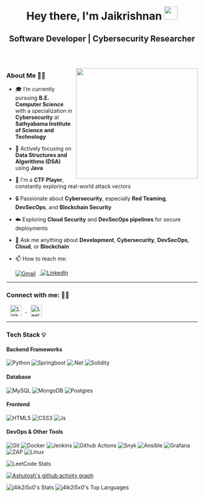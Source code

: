 <h1 align="center">Hey there, I'm Jaikrishnan <img src="https://media.giphy.com/media/hvRJCLFzcasrR4ia7z/giphy.gif" width="35"></h1>  
<h2 align="center">Software Developer | Cybersecurity Researcher </h2>  

&nbsp;  
&nbsp;  
<div>
  
<img align="right" width="320" height="290" src="https://user-images.githubusercontent.com/74038190/212749695-a6817c5a-a794-462b-afca-1b5ce7dd5e63.gif">
</div>

### About Me 🙋‍♂️

- 🎓 I’m currently pursuing **B.E. Computer Science** with a specialization in **Cybersecurity** at **Sathyabama Institute of Science and Technology**

- 🌱 Actively focusing on **Data Structures and Algorithms (DSA)** using **Java**

- 🐞 I'm a **CTF Player**, constantly exploring real-world attack vectors

- 🔒 Passionate about **Cybersecurity**, especially **Red Teaming**, **DevSecOps**, and **Blockchain Security**

- ☁️ Exploring **Cloud Security** and **DevSecOps pipelines** for secure deployments

- 💭 Ask me anything about **Development**, **Cybersecurity**, **DevSecOps**, **Cloud**, or **Blockchain**


- 📫 How to reach me: 
    <p>
      <a href="mailto:jaikris24@gmail.com">
        <img src="https://img.shields.io/badge/Gmail-D14836?style=for-the-badge&logo=gmail&logoColor=white" alt="Gmail" style="vertical-align: middle; margin-right: 10px;" /> </a>   <a href="https://www.linkedin.com/in/jai-kriz/"> <img src="https://img.shields.io/badge/LinkedIn-0077B5?style=for-the-badge&logo=linkedin&logoColor=white" alt="LinkedIn" /> </a>
    </p>

---


<h3 align="left">Connect with me: 👨‍💻</h3>
<p align="left">
  <a href="https://www.linkedin.com/in/jai-kriz/" target="_blank">
    <img align="center" src="https://raw.githubusercontent.com/rahuldkjain/github-profile-readme-generator/master/src/images/icons/Social/linked-in-alt.svg" alt="LinkedIn - Jaikrishnan J" height="30" width="30" hspace="10" />
  </a>
  <a href="https://leetcode.com/jaikris24/" target="_blank">
    <img align="center" src="https://raw.githubusercontent.com/rahuldkjain/github-profile-readme-generator/master/src/images/icons/Social/leet-code.svg" alt="Leetcode - Jaikrishnan J" height="30" width="30" hspace="10" />
  </a>
 
</p>

---

### Tech Stack 💡

#### Backend Frameworks
![Python](https://img.shields.io/badge/Flask-3BABC3.svg?style=for-the-badge&logo=Flask&logoColor=white)
![Springboot](https://img.shields.io/badge/Spring%20Boot-6DB33F.svg?style=for-the-badge&logo=Spring-Boot&logoColor=white)
![.Net](https://img.shields.io/badge/.NET-512BD4.svg?style=for-the-badge&logo=dotnet&logoColor=white)
![Solidity](https://img.shields.io/badge/Solidity-363636.svg?style=for-the-badge&logo=Solidity&logoColor=white)

#### Database
![MySQL](https://img.shields.io/badge/MySQL-4479A1.svg?style=for-the-badge&logo=MySQL&logoColor=white)
![MongoDB](https://img.shields.io/badge/MongoDB-47A248.svg?style=for-the-badge&logo=MongoDB&logoColor=white)
![Postgres](https://img.shields.io/badge/PostgreSQL-4169E1.svg?style=for-the-badge&logo=PostgreSQL&logoColor=white)

#### Frontend
![HTML5](https://img.shields.io/badge/HTML5-E34F26.svg?style=for-the-badge&logo=HTML5&logoColor=white)
![CSS3](https://img.shields.io/badge/CSS-663399.svg?style=for-the-badge&logo=CSS&logoColor=white)
![Js](https://img.shields.io/badge/JavaScript-F7DF1E.svg?style=for-the-badge&logo=JavaScript&logoColor=black)

#### DevOps & Other Tools
![Git](https://img.shields.io/badge/Git-F05032?logo=git&logoColor=white&style=for-the-badge)
![Docker](https://img.shields.io/badge/Docker-2496ED.svg?style=for-the-badge&logo=Docker&logoColor=white)
![Jenkins](https://img.shields.io/badge/Jenkins-D24939.svg?style=for-the-badge&logo=Jenkins&logoColor=white)
![Github Actions](https://img.shields.io/badge/GitHub%20Actions-2088FF.svg?style=for-the-badge&logo=GitHub-Actions&logoColor=white)
![Snyk](https://img.shields.io/badge/Snyk-4C4A73.svg?style=for-the-badge&logo=Snyk&logoColor=white)
![Ansible](https://img.shields.io/badge/Ansible-EE0000.svg?style=for-the-badge&logo=Ansible&logoColor=white)
![Grafana](https://img.shields.io/badge/Grafana-F2F4F9?style=for-the-badge&logo=grafana&logoColor=orange&labelColor=F2F4F9)
![ZAP](https://img.shields.io/badge/ZAP-00549E.svg?style=for-the-badge&logo=ZAP&logoColor=white)
![Linux](https://img.shields.io/badge/Kali%20Linux-557C94.svg?style=for-the-badge&logo=Kali-Linux&logoColor=white)




![LeetCode Stats](https://leetcard.jacoblin.cool/jaikris24?theme=dark&font=Scada&ext=heatmap)


[![Ashutosh's github activity graph](https://github-readme-activity-graph.vercel.app/graph?username=j4ik2i5x0&bg_color=000000&color=ffffff&line=32c33c&point=92e8b7&area=true&hide_border=true)](https://github.com/ashutosh00710/github-readme-activity-graph)

![j4ik2i5x0's Stats](https://github-readme-stats.vercel.app/api?username=j4ik2i5x0&theme=gotham&show_icons=true&hide_border=true&count_private=true) 
 ![j4ik2i5x0's Top Languages](https://github-readme-stats.vercel.app/api/top-langs/?username=j4ik2i5x0&theme=gotham&show_icons=true&hide_border=true&layout=compact)


